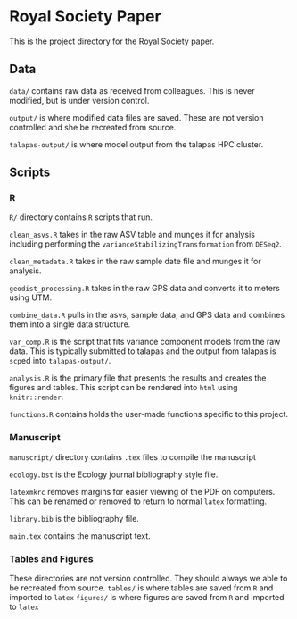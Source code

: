 # Royal Society Paper
This is the project directory for the Royal Society paper. 


## Data

`data/` contains raw data as received from colleagues. This is never modified,
but is under version control.

`output/` is where modified data files are saved. These are not version
controlled and she be recreated from source.

`talapas-output/` is where model output from the talapas HPC cluster.

## Scripts

### R
`R/` directory contains `R` scripts that run.

`clean_asvs.R` takes in the raw ASV table and munges it for analysis including
performing the `varianceStabilizingTransformation` from `DESeq2`.

`clean_metadata.R` takes in the raw sample date file and munges it for analysis.

`geodist_processing.R` takes in the raw GPS data and converts it to meters using
UTM.

`combine_data.R` pulls in the asvs, sample data, and GPS data and combines them
into a single data structure.

`var_comp.R` is the script that fits variance component models from the raw
data. This is typically submitted to talapas and the output from talapas is
`scp`ed into `talapas-output/`.

`analysis.R` is the primary file that presents the results and creates the
figures and tables. This script can be rendered into `html` using `knitr::render`. 

`functions.R` contains holds the user-made functions specific to this project.

### Manuscript
`manuscript/` directory contains `.tex` files to compile the manuscript

`ecology.bst` is the Ecology journal bibliography style file.

`latexmkrc` removes margins for easier viewing of the PDF on computers. This can
be renamed or removed to return to normal `latex` formatting.

`library.bib` is the bibliography file.

`main.tex` contains the manuscript text.

### Tables and Figures
These directories are not version controlled. They should always we able to be
recreated from source.
`tables/` is where tables are saved from `R` and imported to `latex`
`figures/` is where figures are saved from `R` and imported to `latex`
